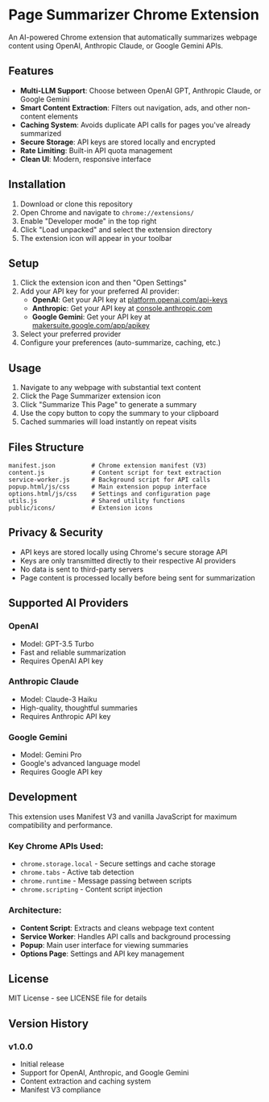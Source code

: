 # Page Summarizer Chrome Extension

An AI-powered Chrome extension that automatically summarizes webpage content using OpenAI, Anthropic Claude, or Google Gemini APIs.

## Features

- **Multi-LLM Support**: Choose between OpenAI GPT, Anthropic Claude, or Google Gemini
- **Smart Content Extraction**: Filters out navigation, ads, and other non-content elements
- **Caching System**: Avoids duplicate API calls for pages you've already summarized
- **Secure Storage**: API keys are stored locally and encrypted
- **Rate Limiting**: Built-in API quota management
- **Clean UI**: Modern, responsive interface

## Installation

1. Download or clone this repository
2. Open Chrome and navigate to `chrome://extensions/`
3. Enable "Developer mode" in the top right
4. Click "Load unpacked" and select the extension directory
5. The extension icon will appear in your toolbar

## Setup

1. Click the extension icon and then "Open Settings"
2. Add your API key for your preferred AI provider:
   - **OpenAI**: Get your API key at [platform.openai.com/api-keys](https://platform.openai.com/api-keys)
   - **Anthropic**: Get your API key at [console.anthropic.com](https://console.anthropic.com/)
   - **Google Gemini**: Get your API key at [makersuite.google.com/app/apikey](https://makersuite.google.com/app/apikey)
3. Select your preferred provider
4. Configure your preferences (auto-summarize, caching, etc.)

## Usage

1. Navigate to any webpage with substantial text content
2. Click the Page Summarizer extension icon
3. Click "Summarize This Page" to generate a summary
4. Use the copy button to copy the summary to your clipboard
5. Cached summaries will load instantly on repeat visits

## Files Structure

```
manifest.json          # Chrome extension manifest (V3)
content.js             # Content script for text extraction
service-worker.js      # Background script for API calls
popup.html/js/css      # Main extension popup interface
options.html/js/css    # Settings and configuration page
utils.js               # Shared utility functions
public/icons/          # Extension icons
```

## Privacy & Security

- API keys are stored locally using Chrome's secure storage API
- Keys are only transmitted directly to their respective AI providers
- No data is sent to third-party servers
- Page content is processed locally before being sent for summarization

## Supported AI Providers

### OpenAI
- Model: GPT-3.5 Turbo
- Fast and reliable summarization
- Requires OpenAI API key

### Anthropic Claude
- Model: Claude-3 Haiku
- High-quality, thoughtful summaries
- Requires Anthropic API key

### Google Gemini
- Model: Gemini Pro
- Google's advanced language model
- Requires Google API key

## Development

This extension uses Manifest V3 and vanilla JavaScript for maximum compatibility and performance.

### Key Chrome APIs Used:
- `chrome.storage.local` - Secure settings and cache storage
- `chrome.tabs` - Active tab detection
- `chrome.runtime` - Message passing between scripts
- `chrome.scripting` - Content script injection

### Architecture:
- **Content Script**: Extracts and cleans webpage text content
- **Service Worker**: Handles API calls and background processing
- **Popup**: Main user interface for viewing summaries
- **Options Page**: Settings and API key management

## License

MIT License - see LICENSE file for details

## Version History

### v1.0.0
- Initial release
- Support for OpenAI, Anthropic, and Google Gemini
- Content extraction and caching system
- Manifest V3 compliance